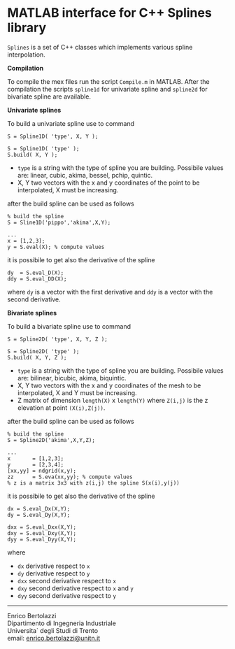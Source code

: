 MATLAB interface for C++ Splines library
=======

`Splines` is a set of C++ classes which implements various spline interpolation.

**Compilation**

To compile the mex files run the script `Compile.m` in MATLAB.
After the compilation the scripts `spline1d` for univariate
spline and `spline2d` for bivariate spline are available.

**Univariate splines**

To build a univariate spline use to command

~~~
S = Spline1D( 'type', X, Y ); 

S = Spline1D( 'type' ); 
S.build( X, Y ); 
~~~

- `type` is a string with the type of spline you are building.
         Possibile values are:
         linear, cubic, akima, bessel, pchip, quintic.
- X, Y   two vectors with the x and y coordinates of the point 
         to be interpolated, X must be increasing.

after the build spline can be used as follows

~~~
% build the spline
S = Sline1D('pippo','akima',X,Y);

...
x = [1,2,3];
y = S.eval(X); % compute values
~~~

it is possibile to get also the derivative of the spline

~~~
dy  = S.eval_D(X);
ddy = S.eval_DD(X);
~~~

where `dy` is a vector with the first derivative and 
`ddy` is a vector with the second derivative.

**Bivariate splines**

To build a bivariate spline use to command

~~~
S = Spline2D( 'type', X, Y, Z );

S = Spline2D( 'type' );
S.build( X, Y, Z );
~~~

- `type` is a string with the type of spline you are building.
         Possibile values are:
         bilinear, bicubic, akima, biquintic.
- X, Y   two vectors with the x and y coordinates of the mesh 
         to be interpolated, X and Y must be increasing.
- Z      matrix of dimension `length(X)` x `length(Y)`
         where `Z(i,j)` is the z elevation at point
         `(X(i),Z(j))`.

after the build spline can be used as follows

~~~
% build the spline
S = Spline2D('akima',X,Y,Z);

...
x       = [1,2,3];
y       = [2,3,4];
[xx,yy] = ndgrid(x,y);
zz      = S.eva(xx,yy); % compute values
% z is a matrix 3x3 with z(i,j) the spline S(x(i),y(j))
~~~

it is possibile to get also the derivative of the spline

~~~
dx = S.eval_Dx(X,Y);
dy = S.eval_Dy(X,Y);

dxx = S.eval_Dxx(X,Y);
dxy = S.eval_Dxy(X,Y);
dyy = S.eval_Dyy(X,Y);
~~~

where

- `dx` derivative respect to `x`
- `dy` derivative respect to `y`
- `dxx` second derivative respect to `x`
- `dxy` second derivative respect to `x` and `y`
- `dyy` second derivative respect to `y`

* * *

Enrico Bertolazzi<br>
Dipartimento di Ingegneria Industriale<br>
Universita` degli Studi di Trento<br>
email: enrico.bertolazzi@unitn.it
